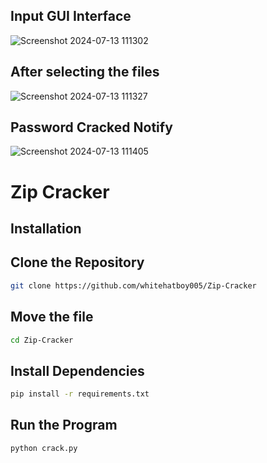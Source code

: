 ## Input GUI Interface 
![Screenshot 2024-07-13 111302](https://github.com/user-attachments/assets/cef0c8d4-c6d1-4216-9351-4b1f073b1f08)
## After selecting the files
![Screenshot 2024-07-13 111327](https://github.com/user-attachments/assets/62863ef2-7787-4598-8082-1d60fa519e61)
## Password Cracked Notify
![Screenshot 2024-07-13 111405](https://github.com/user-attachments/assets/b0ad10a5-f593-4386-8884-1322a4b07ffb)

# Zip Cracker

## Installation

## Clone the Repository
```bash
git clone https://github.com/whitehatboy005/Zip-Cracker
```
## Move the file
```bash
cd Zip-Cracker
```
## Install Dependencies
```bash
pip install -r requirements.txt
```
## Run the Program
```bash
python crack.py
```
